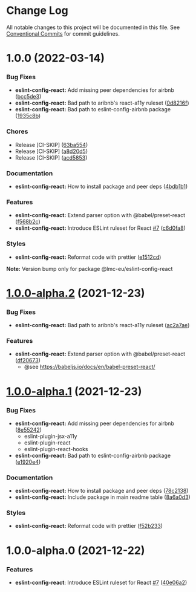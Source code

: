 # Change Log

All notable changes to this project will be documented in this file.
See [Conventional Commits](https://conventionalcommits.org) for commit guidelines.

<a name="1.0.0"></a>

# 1.0.0 (2022-03-14)

### Bug Fixes

- **eslint-config-react:** Add missing peer dependencies for airbnb ([bcc5de3](https://github.com/lmc-eu/code-quality-tools/commit/bcc5de3))
- **eslint-config-react:** Bad path to aribnb's react-a11y ruleset ([0d8216f](https://github.com/lmc-eu/code-quality-tools/commit/0d8216f))
- **eslint-config-react:** Bad path to eslint-config-airbnb package ([1935c8b](https://github.com/lmc-eu/code-quality-tools/commit/1935c8b))

### Chores

- Release [CI-SKIP] ([63ba554](https://github.com/lmc-eu/code-quality-tools/commit/63ba554))
- Release [CI-SKIP] ([a8d20d5](https://github.com/lmc-eu/code-quality-tools/commit/a8d20d5))
- Release [CI-SKIP] ([acd5853](https://github.com/lmc-eu/code-quality-tools/commit/acd5853))

### Documentation

- **eslint-config-react:** How to install package and peer deps ([4bdb1b1](https://github.com/lmc-eu/code-quality-tools/commit/4bdb1b1))

### Features

- **eslint-config-react:** Extend parser option with @babel/preset-react ([f568b2c](https://github.com/lmc-eu/code-quality-tools/commit/f568b2c))
- **eslint-config-react:** Introduce ESLint ruleset for React [#7](https://github.com/lmc-eu/code-quality-tools/issues/7) ([c6d0fa8](https://github.com/lmc-eu/code-quality-tools/commit/c6d0fa8))

### Styles

- **eslint-config-react:** Reformat code with prettier ([e1512cd](https://github.com/lmc-eu/code-quality-tools/commit/e1512cd))

**Note:** Version bump only for package @lmc-eu/eslint-config-react

<a name="1.0.0-alpha.2"></a>

# [1.0.0-alpha.2](https://github.com/lmc-eu/code-quality-tools/compare/@lmc-eu/eslint-config-react@1.0.0-alpha.1...@lmc-eu/eslint-config-react@1.0.0-alpha.2) (2021-12-23)

### Bug Fixes

- **eslint-config-react:** Bad path to aribnb's react-a11y ruleset ([ac2a7ae](https://github.com/lmc-eu/code-quality-tools/commit/ac2a7ae))

### Features

- **eslint-config-react:** Extend parser option with @babel/preset-react ([df20673](https://github.com/lmc-eu/code-quality-tools/commit/df20673))
  - @see https://babeljs.io/docs/en/babel-preset-react/

<a name="1.0.0-alpha.1"></a>

# [1.0.0-alpha.1](https://github.com/lmc-eu/code-quality-tools/compare/@lmc-eu/eslint-config-react@1.0.0-alpha.0...@lmc-eu/eslint-config-react@1.0.0-alpha.1) (2021-12-23)

### Bug Fixes

- **eslint-config-react:** Add missing peer dependencies for airbnb ([8e55242](https://github.com/lmc-eu/code-quality-tools/commit/8e55242))
  - eslint-plugin-jsx-a11y
  - eslint-plugin-react
  - eslint-plugin-react-hooks
- **eslint-config-react:** Bad path to eslint-config-airbnb package ([e1920e4](https://github.com/lmc-eu/code-quality-tools/commit/e1920e4))

### Documentation

- **eslint-config-react:** How to install package and peer deps ([78c2138](https://github.com/lmc-eu/code-quality-tools/commit/78c2138))
- **eslint-config-react:** Include package in main readme table ([8a6a0d3](https://github.com/lmc-eu/code-quality-tools/commit/8a6a0d3))

### Styles

- **eslint-config-react:** Reformat code with prettier ([f52b233](https://github.com/lmc-eu/code-quality-tools/commit/f52b233))

<a name="1.0.0-alpha.0"></a>

# 1.0.0-alpha.0 (2021-12-22)

### Features

- **eslint-config-react**: Introduce ESLint ruleset for React [#7](https://github.com/lmc-eu/code-quality-tools/issues/7) ([40e06a2](https://github.com/lmc-eu/code-quality-tools/commit/40e06a2))
